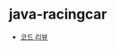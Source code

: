 # java-racingcar

* [코드 리뷰](https://github.com/woowacourse/woowacourse-docs/blob/master/maincourse/review-step2.md)
